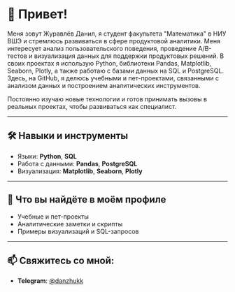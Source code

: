 # 👋 Привет!

Меня зовут Журавлёв Данил, я студент факультета "Математика" в НИУ ВШЭ и стремлюсь развиваться в сфере продуктовой аналитики. Меня интересует анализ пользовательского поведения, проведение A/B-тестов и визуализация данных для поддержки продуктовых решений. В своих проектах я использую Python, библиотеки Pandas, Matplotlib, Seaborn, Plotly, а также работаю с базами данных на SQL и PostgreSQL. Здесь, на GitHub, я делюсь учебными и пет-проектами, связанными с анализом данных и построением аналитических инструментов.

Постоянно изучаю новые технологии и готов принимать вызовы в реальных проектах, чтобы развиваться как специалист.

---

## 🛠 Навыки и инструменты

- Языки: **Python**, **SQL**
- Работа с данными: **Pandas**, **PostgreSQL**
- Визуализация: **Matplotlib**, **Seaborn**, **Plotly**

---

## 📂 Что вы найдёте в моём профиле

- Учебные и пет-проекты
- Аналитические заметки и скрипты
- Примеры визуализаций и SQL-запросов

---

## 📫 Свяжитесь со мной:

- **Telegram**: [@danzhukk](https://t.me/danzhukk)
